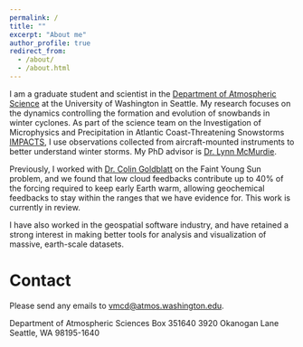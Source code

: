 ```yaml
---
permalink: /
title: ""
excerpt: "About me"
author_profile: true
redirect_from: 
  - /about/
  - /about.html
---
```


I am a graduate student and scientist in the [Department of Atmospheric Science](https://atmos.uw.edu/) at the University of Washington in Seattle. My research focuses on the dynamics controlling the formation and evolution of snowbands in winter cyclones. As part of the science team on the Investigation of Microphysics and Precipitation in Atlantic Coast-Threatening Snowstorms [IMPACTS](https://espo.nasa.gov/impacts), I use observations collected from aircraft-mounted instruments to better understand winter storms. My PhD advisor is [Dr. Lynn McMurdie](https://faculty.washington.edu/lynnm/wordpress/).

Previously, I worked with [Dr. Colin Goldblatt](http://www.colingoldblatt.net/) on the Faint Young Sun problem, and we found that low cloud feedbacks contribute up to 40% of the forcing required to keep early Earth warm, allowing geochemical feedbacks to stay within the ranges that we have evidence for. This work is currently in review.

I have also worked in the geospatial software industry, and have retained a strong interest in making better tools for analysis and visualization of massive, earth-scale datasets. 

Contact
=======

Please send any emails to vmcd@atmos.washington.edu.


Department of Atmospheric Sciences
Box 351640
3920 Okanogan Lane
Seattle, WA 98195-1640

